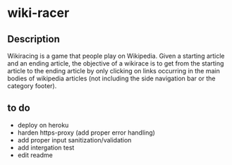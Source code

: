 # wiki-racer
## Description
Wikiracing is a game that people play on Wikipedia. Given a starting article and an ending article, the objective of a wikirace is to get from the starting article to the ending article by only clicking on links occurring in the main bodies of wikipedia articles (not including the side navigation bar or the category footer).

## to do
- deploy on heroku
- harden https-proxy (add proper error handling)
- add proper input sanitization/validation
- add intergation test
- edit readme